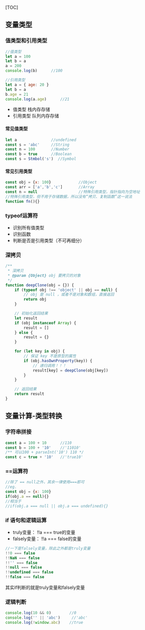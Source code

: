 [TOC]

## 变量类型
### 值类型和引用类型

```js
//值类型
let a = 100
let b = a 
a = 200
console.log(b)      //100

//引用类型
let a = { age: 20 }
let b = a
b.age = 21
console.log(a.age)      //21
```

- 值类型 栈内存存储  
- 引用类型 队列内存存储 

#### 常见值类型

```js
let a               //undefined
const s = 'abc'     //String
const n = 100       //Number
const b = true      //Boolean
const s = Stmbol('s')  //Symbol
```
#### 常见引用类型

```js
const obj = {x: 100}            //Object
const arr = ['a','b','c']       //Array
const n = null                  //特殊引用类型，指针指向为空地址
//特殊引用类型，但不用于存储数据，所以没有“拷贝、复制函数”这一说法
function fn(){}
```

### typeof运算符
- 识别所有值类型
- 识别函数
- 判断是否是引用类型（不可再细分）

### 深拷贝

```js
/**
 * 深拷贝
 * @param {Object} obj 要拷贝的对象
 */
function deepClone(obj = {}) {
    if (typeof obj !== 'object' || obj == null) {
        // obj 是 null ，或者不是对象和数组，直接返回
        return obj
    }

    // 初始化返回结果
    let result
    if (obj instanceof Array) {
        result = []
    } else {
        result = {}
    }

    for (let key in obj) {
        // 保证 key 不是原型的属性
        if (obj.hasOwnProperty(key)) {
            // 递归调用！！！
            result[key] = deepClone(obj[key])
        }
    }

    // 返回结果
    return result
}

```

## 变量计算-类型转换
### 字符串拼接

```js
const a = 100 + 10      //110
const b = 100 + '10'    //'11010'
/** 可以100 + parseInt('10') 110 */
const c = true + '10'   //'true10'
```

### ==运算符

```js
//除了 == null之外，其余一律使用===即可
//eg.
const obj = {x: 100}
if(obj.a == null){}
//相当于 
//if(obj.a === null || obj.a === undefined){}
```

### if 语句和逻辑运算
- truly变量： !!a === true的变量
- falsely变量： !!a === false的变量

```js
//一下是falsely变量，除此之外都是truly变量
!!0 === false
!!NaN === false
!!'' === false
!!null === false
!!undefined === false
!!false === false
```
其实if判断的就是truly变量和falsely变量

### 逻辑判断

```js
console.log(10 && 0)        //0
console.log('' || 'abc')     //'abc'
console.log(!window.abc)    //true
```

